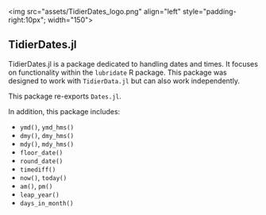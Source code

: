<img src="assets/TidierDates_logo.png" align="left" style="padding-right:10px"; width="150">

## TidierDates.jl

TidierDates.jl is a package dedicated to handling dates and times. It focuses on functionality within the `lubridate` R package. This package was designed to work with `TidierData.jl` but can also work independently.

This package re-exports `Dates.jl`.

In addition, this package includes:

- `ymd()`, `ymd_hms()`
- `dmy()`, `dmy_hms()`
- `mdy()`, `mdy_hms()`
- `floor_date()`
- `round_date()`
- `timediff()`
- `now()`, `today()`
- `am()`, `pm()`
- `leap_year()`
- `days_in_month()`
